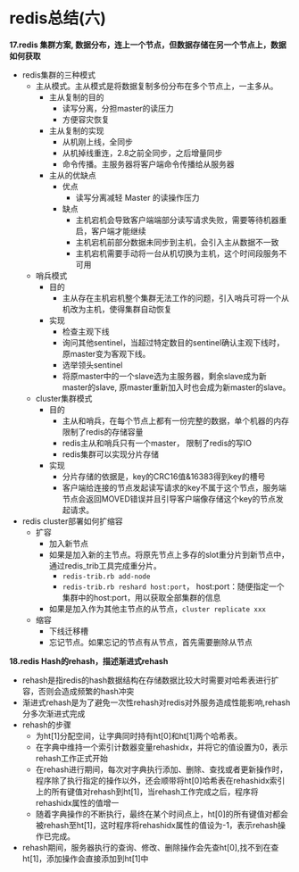 # redis总结(六)
**17.redis 集群方案, 数据分布，连上一个节点，但数据存储在另一个节点上，数据如何获取**
- redis集群的三种模式
    - 主从模式。主从模式是将数据复制多份分布在多个节点上，一主多从。
        - 主从复制的目的
            - 读写分离，分担master的读压力
            - 方便容灾恢复
        - 主从复制的实现
            - 从机刚上线，全同步
            - 从机掉线重连，2.8之前全同步，之后增量同步
            - 命令传播。主服务器将客户端命令传播给从服务器
        - 主从的优缺点
            - 优点
                - 读写分离减轻 Master 的读操作压力
            - 缺点
                - 主机宕机会导致客户端端部分读写请求失败，需要等待机器重启，客户端才能继续
                - 主机宕机前部分数据未同步到主机，会引入主从数据不一致
                - 主机宕机需要手动将一台从机切换为主机，这个时间段服务不可用
    - 哨兵模式
        - 目的
            - 主从存在主机宕机整个集群无法工作的问题，引入哨兵可将一个从机改为主机，使得集群自动恢复
        - 实现
            - 检查主观下线
            - 询问其他sentinel，当超过特定数目的sentinel确认主观下线时，原master变为客观下线。
            - 选举领头sentinel
            - 将原master中的一个slave选为主服务器，剩余slave成为新master的slave, 原master重新加入时也会成为新master的slave。
    - cluster集群模式
        - 目的
            - 主从和哨兵，在每个节点上都有一份完整的数据，单个机器的内存限制了redis的存储容量
            - redis主从和哨兵只有一个master， 限制了redis的写IO
            - redis集群可以实现分片存储
        - 实现
            - 分片存储的依据是，key的CRC16值&16383得到key的槽号
            - 客户端给连接的节点发起读写请求的key不属于这个节点，服务端节点会返回MOVED错误并且引导客户端像存储这个key的节点发起请求。
- redis cluster部署如何扩缩容
    - 扩容
        - 加入新节点
        - 如果是加入新的主节点。将原先节点上多存的slot重分片到新节点中，通过redis_trib工具完成重分片。
            - `redis-trib.rb add-node`
            - `redis-trib.rb reshard host:port`， 
host:port：随便指定一个集群中的host:port，用以获取全部集群的信息
        - 如果是加入作为其他主节点的从节点，`cluster replicate xxx`
    - 缩容
        - 下线迁移槽
        - 忘记节点。如果忘记的节点有从节点，首先需要删除从节点


**18.redis Hash的rehash，描述渐进式rehash**
- rehash是指redis的hash数据结构在存储数据比较大时需要对哈希表进行扩容，否则会造成频繁的hash冲突
- 渐进式rehash是为了避免一次性rehash对redis对外服务造成性能影响,rehash分多次渐进式完成
- rehash的步骤
    - 为ht[1]分配空间，让字典同时持有ht[0]和ht[1]两个哈希表。
    - 在字典中维持一个索引计数器变量rehashidx，并将它的值设置为0，表示rehash工作正式开始
    - 在rehash进行期间，每次对字典执行添加、删除、查找或者更新操作时，程序除了执行指定的操作以外，还会顺带将ht[0]哈希表在rehashidx索引上的所有键值对rehash到ht[1]，当rehash工作完成之后，程序将rehashidx属性的值增一
    - 随着字典操作的不断执行，最终在某个时间点上，ht[0]的所有键值对都会被rehash至ht[1]，这时程序将rehashidx属性的值设为-1，表示rehash操作已完成。
- rehash期间，服务器执行的查询、修改、删除操作会先查ht[0],找不到在查ht[1]，添加操作会直接添加到ht[1]中